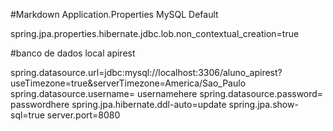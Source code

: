 #Markdown Application.Properties MySQL Default

spring.jpa.properties.hibernate.jdbc.lob.non_contextual_creation=true

#banco de dados local apirest

spring.datasource.url=jdbc:mysql://localhost:3306/aluno_apirest?useTimezone=true&serverTimezone=America/Sao_Paulo
spring.datasource.username= usernamehere
spring.datasource.password= passwordhere
spring.jpa.hibernate.ddl-auto=update
spring.jpa.show-sql=true
server.port=8080